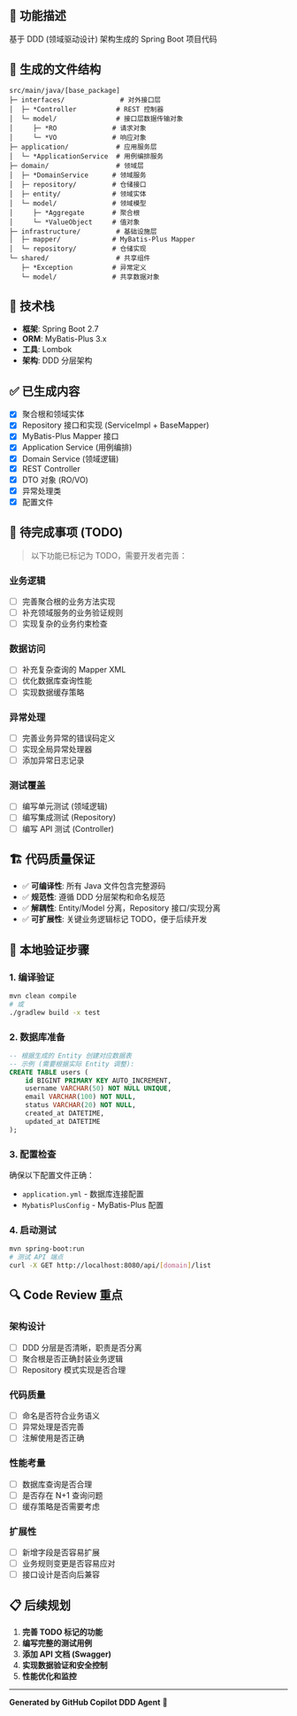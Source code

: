 ## 🎯 功能描述
基于 DDD (领域驱动设计) 架构生成的 Spring Boot 项目代码

## 📁 生成的文件结构
```
src/main/java/[base_package]
├─ interfaces/              # 对外接口层
│  ├─ *Controller          # REST 控制器
│  └─ model/               # 接口层数据传输对象
│     ├─ *RO              # 请求对象
│     └─ *VO              # 响应对象
├─ application/            # 应用服务层
│  └─ *ApplicationService  # 用例编排服务
├─ domain/                 # 领域层
│  ├─ *DomainService      # 领域服务
│  ├─ repository/         # 仓储接口
│  ├─ entity/             # 领域实体
│  └─ model/              # 领域模型
│     ├─ *Aggregate       # 聚合根
│     └─ *ValueObject     # 值对象
├─ infrastructure/         # 基础设施层
│  ├─ mapper/             # MyBatis-Plus Mapper
│  └─ repository/         # 仓储实现
└─ shared/                 # 共享组件
   ├─ *Exception          # 异常定义
   └─ model/              # 共享数据对象
```

## 🔧 技术栈
- **框架**: Spring Boot 2.7
- **ORM**: MyBatis-Plus 3.x
- **工具**: Lombok
- **架构**: DDD 分层架构

## ✅ 已生成内容
- [x] 聚合根和领域实体
- [x] Repository 接口和实现 (ServiceImpl + BaseMapper)
- [x] MyBatis-Plus Mapper 接口
- [x] Application Service (用例编排)
- [x] Domain Service (领域逻辑)
- [x] REST Controller
- [x] DTO 对象 (RO/VO)
- [x] 异常处理类
- [x] 配置文件

## 📝 待完成事项 (TODO)
> 以下功能已标记为 TODO，需要开发者完善：

### 业务逻辑
- [ ] 完善聚合根的业务方法实现
- [ ] 补充领域服务的业务验证规则
- [ ] 实现复杂的业务约束检查

### 数据访问
- [ ] 补充复杂查询的 Mapper XML
- [ ] 优化数据库查询性能
- [ ] 实现数据缓存策略

### 异常处理
- [ ] 完善业务异常的错误码定义
- [ ] 实现全局异常处理器
- [ ] 添加异常日志记录

### 测试覆盖
- [ ] 编写单元测试 (领域逻辑)
- [ ] 编写集成测试 (Repository)
- [ ] 编写 API 测试 (Controller)

## 🏗️ 代码质量保证
- ✅ **可编译性**: 所有 Java 文件包含完整源码
- ✅ **规范性**: 遵循 DDD 分层架构和命名规范
- ✅ **解耦性**: Entity/Model 分离，Repository 接口/实现分离
- ✅ **可扩展性**: 关键业务逻辑标记 TODO，便于后续开发

## 🧪 本地验证步骤

### 1. 编译验证
```bash
mvn clean compile
# 或
./gradlew build -x test
```

### 2. 数据库准备
```sql
-- 根据生成的 Entity 创建对应数据表
-- 示例 (需要根据实际 Entity 调整):
CREATE TABLE users (
    id BIGINT PRIMARY KEY AUTO_INCREMENT,
    username VARCHAR(50) NOT NULL UNIQUE,
    email VARCHAR(100) NOT NULL,
    status VARCHAR(20) NOT NULL,
    created_at DATETIME,
    updated_at DATETIME
);
```

### 3. 配置检查
确保以下配置文件正确：
- `application.yml` - 数据库连接配置
- `MybatisPlusConfig` - MyBatis-Plus 配置

### 4. 启动测试
```bash
mvn spring-boot:run
# 测试 API 端点
curl -X GET http://localhost:8080/api/[domain]/list
```

## 🔍 Code Review 重点

### 架构设计
- [ ] DDD 分层是否清晰，职责是否分离
- [ ] 聚合根是否正确封装业务逻辑
- [ ] Repository 模式实现是否合理

### 代码质量
- [ ] 命名是否符合业务语义
- [ ] 异常处理是否完善
- [ ] 注解使用是否正确

### 性能考量
- [ ] 数据库查询是否合理
- [ ] 是否存在 N+1 查询问题
- [ ] 缓存策略是否需要考虑

### 扩展性
- [ ] 新增字段是否容易扩展
- [ ] 业务规则变更是否容易应对
- [ ] 接口设计是否向后兼容

## 📋 后续规划
1. **完善 TODO 标记的功能**
2. **编写完整的测试用例**
3. **添加 API 文档 (Swagger)**
4. **实现数据验证和安全控制**
5. **性能优化和监控**

---

**Generated by GitHub Copilot DDD Agent** 🤖
